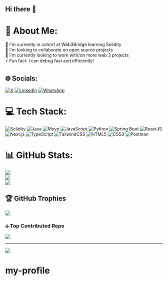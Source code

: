 ## Hi there 👋

# 💫 About Me:
🔭 I'm currently in cohort at Web3Bridge learning Solidity<br>👯 I'm looking to collaborate on open source projects<br>🌱 I'm currently looking to work with/on more web 3 projects<br>⚡ Fun fact: I can debug fast and efficiently!


## 🌐 Socials:
[![X](https://img.shields.io/badge/-black?logo=x&logoColor=white)](https://x.com/mvrckgmi)
[![LinkedIn](https://img.shields.io/badge/LinkedIn-0A66C2?logo=linkedin&logoColor=white)](https://www.linkedin.com/in/meshack-yaro/)
[![WhatsApp](https://img.shields.io/badge/WhatsApp-green?logo=whatsapp&logoColor=white)](https://api.whatsapp.com/send/?phone=2348172581637&text&type=phone_number&app_absent=0)

# 💻 Tech Stack:
![Solidity](https://img.shields.io/badge/Solidity-%23363636.svg?style=for-the-badge&logo=solidity&logoColor=white)
![Java](https://img.shields.io/badge/java-%23ED8B00.svg?style=for-the-badge&logo=openjdk&logoColor=white) 
![Move](https://img.shields.io/badge/Sui%20Move-000000?style=for-the-badge&logo=sui&logoColor=6fbcf0)
![JavaScript](https://img.shields.io/badge/javascript-%23323330.svg?style=for-the-badge&logo=javascript&logoColor=%23F7DF1E) 
![Python](https://img.shields.io/badge/python-3670A0?style=for-the-badge&logo=python&logoColor=ffdd54) 
![Spring Boot](https://img.shields.io/badge/springboot-%236DB33F.svg?style=for-the-badge&logo=springboot&logoColor=white) 
![ReactJS](https://img.shields.io/badge/react-%2320232a.svg?style=for-the-badge&logo=react&logoColor=%2361DAFB) 
![Next.js](https://img.shields.io/badge/Next.js-%23000000.svg?style=for-the-badge&logo=nextdotjs&logoColor=white) 
![TypeScript](https://img.shields.io/badge/typescript-%23007ACC.svg?style=for-the-badge&logo=typescript&logoColor=white) 
![TailwindCSS](https://img.shields.io/badge/tailwindcss-%2338B2AC.svg?style=for-the-badge&logo=tailwind-css&logoColor=white) 
![HTML5](https://img.shields.io/badge/html5-%23E34F26.svg?style=for-the-badge&logo=html5&logoColor=white) 
![CSS3](https://img.shields.io/badge/css3-%231572B6.svg?style=for-the-badge&logo=css3&logoColor=white) 
![Postman](https://img.shields.io/badge/Postman-FF6C37?style=for-the-badge&logo=postman&logoColor=white)

# 📊 GitHub Stats:
![](https://github-readme-stats.vercel.app/api?username=meshackyaro&theme=dark&hide_border=false&include_all_commits=true&count_private=true)<br/>
![](https://github-readme-streak-stats.herokuapp.com/?user=meshackyaro&theme=dark&hide_border=false)<br/>
![](https://github-readme-stats.vercel.app/api/top-langs/?username=meshackyaro&theme=dark&hide_border=false&include_all_commits=true&count_private=true&layout=compact)

## 🏆 GitHub Trophies
![](https://github-profile-trophy.vercel.app/?username=meshackyaro&theme=shadow_blue&no-frame=false&no-bg=true&margin-w=4)

### 🔝 Top Contributed Repo
![](https://github-contributor-stats.vercel.app/api?username=meshackyaro&limit=5&theme=dark&combine_all_yearly_contributions=true)

---
[![](https://visitcount.itsvg.in/api?id=meshackyaro&icon=0&color=0)](https://visitcount.itsvg.in)

<!-- Proudly created with GPRM ( https://gprm.itsvg.in ) -->
# my-profile

